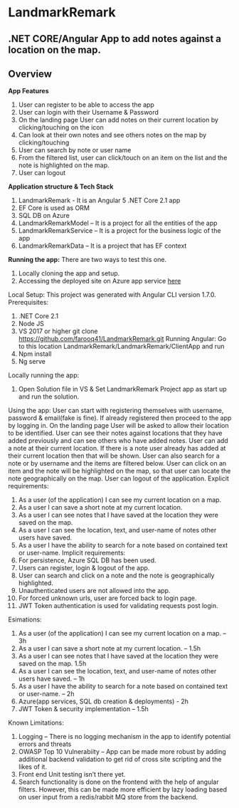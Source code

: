 # LandmarkRemark

## **.NET CORE/Angular App to add notes against a location on the map.**

## **Overview**
**App Features**
1.	User can register to be able to access the app
2.	User can login with their Username & Password
3.	On the landing page User can add notes on their current location by clicking/touching on the icon
4.	Can look at their own notes and see others notes on the map by clicking/touching
5.	User can search by note or user name 
6.	From the filtered list, user can click/touch on an item on the list and the note is highlighted on the map.
7.	User can logout

**Application structure & Tech Stack**
1.	LandmarkRemark - It is an Angular 5 .NET Core 2.1 app
2.	EF Core is used as ORM
3.	SQL DB on Azure
4.	LandmarkRemarkModel – It is a project for all the entities of the app
5.	LandmarkRemarkService – It is a project for the business logic of the app
6.	LandmarkRemarkData – It is a project that has EF context

**Running the app:**
There are two ways to test this one.
1)	Locally cloning the app and setup.
2)	Accessing the deployed site on Azure app service [here](https://landmarkremark20191209123439.azurewebsites.net)

Local Setup:
This project was generated with Angular CLI version 1.7.0.
Prerequisites:
1)	.NET Core 2.1
2)	Node JS 
3)	VS 2017 or higher
git clone https://github.com/farooq41/LandmarkRemark.git 
Running Angular:
Go to this location LandmarkRemark/LandmarkRemark/ClientApp and run
1)	Npm install
2)	Ng serve

Locally running the app:
1)	Open Solution file in VS & Set LandmarkRemark Project app as start up and run the solution.

Using the app:
	User can start with registering themselves with username, password & email(fake is fine). If already registered then proceed to the app by logging in. On the landing page User will be asked to allow their location to be identified. User can see their notes against locations that they have added previously and can see others who have added notes. User can add a note at their current location. If there is a note user already has added at their current location then that will be shown. User can also search for a note or by username and the items are filtered below. User can click on an item and the note will be highlighted on the map, so that user can locate the note geographically on the map. User can logout of the application.
Explicit requirements:
1.	As a user (of the application) I can see my current location on a map.
2.	As a user I can save a short note at my current location.
3.	As a user I can see notes that I have saved at the location they were saved on the map.
4.	As a user I can see the location, text, and user-name of notes other users have saved.
5.	As a user I have the ability to search for a note based on contained text or user-name.
Implicit requirements:
1.	For persistence, Azure SQL DB has been used. 
2.	Users can register, login & logout of the app.
3.	User can search and click on a note and the note is geographically highlighted.
4.	Unauthenticated users are not allowed into the app.
5.	For forced unknown urls, user are forced back to login page.
6.	JWT Token authentication is used for validating requests post login.
 
Esimations:
1.	As a user (of the application) I can see my current location on a map. – 3h
2.	As a user I can save a short note at my current location. – 1.5h
3.	As a user I can see notes that I have saved at the location they were saved on the map. 1.5h
4.	As a user I can see the location, text, and user-name of notes other users have saved. – 1h
5.	As a user I have the ability to search for a note based on contained text or user-name. – 2h
6.	Azure(app services, SQL db creation & deployments)  - 2h
7.	JWT Token & security implementation – 1.5h

Known Limitations:
1.	Logging – There is no logging mechanism in the app to identify potential errors and threats
2.	OWASP Top 10 Vulnerabiity – App can be made more robust by adding additional backend validation to get rid of cross site scripting and the likes of it.
3.	Front end Unit testing isn’t there yet.
4.	Search functionality is done on the frontend with the help of angular filters. However, this can be made more efficient by lazy loading based on user input from a redis/rabbit MQ store from the backend.


